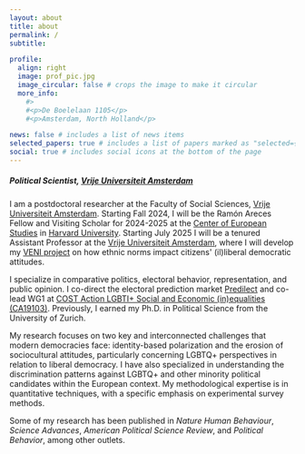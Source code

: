 ```yaml
---
layout: about
title: about
permalink: /
subtitle:

profile:
  align: right
  image: prof_pic.jpg
  image_circular: false # crops the image to make it circular
  more_info:
    #>
    #<p>De Boelelaan 1105</p>
    #<p>Amsterdam, North Holland</p>

news: false # includes a list of news items
selected_papers: true # includes a list of papers marked as "selected={true}"
social: true # includes social icons at the bottom of the page
---
```


##### Political Scientist, [Vrije Universiteit Amsterdam](https://vu.nl/en)

I am a postdoctoral researcher at the Faculty of Social Sciences, [Vrije Universiteit Amsterdam](https://vu.nl/en). Starting Fall 2024, I will be the Ramón Areces Fellow and Visiting Scholar for 2024-2025 at the [Center of European Studies](https://ces.fas.harvard.edu/) in [Harvard University](https://www.harvard.edu/). Starting July 2025 I will be a tenured Assistant Professor at the [Vrije Universiteit Amsterdam](https://vu.nl/en), where I will develop my [VENI project](https://www.nwo.nl/en/calls/nwo-talent-programme) on how ethnic norms impact citizens' (il)liberal democratic attitudes.

I specialize in comparative politics, electoral behavior, representation, and public opinion. I co-direct the electoral prediction market [Predilect](http://predilect.org) and co-lead WG1 at [COST Action LGBTI+ Social and Economic (in)equalities (CA19103)](https://www.lgbtinequalities.eu/). Previously, I earned my Ph.D. in Political Science from the University of Zurich.

My research focuses on two key and interconnected challenges that modern democracies face: identity-based polarization and the erosion of sociocultural attitudes, particularly concerning LGBTQ+ perspectives in relation to liberal democracy. I have also specialized in understanding the discrimination patterns against LGBTQ+ and other minority political candidates within the European context. My methodological expertise is in quantitative techniques, with a specific emphasis on experimental survey methods.

Some of my research has been published in _Nature Human Behaviour_, _Science Advances_, _American Political Science Review_, and _Political Behavior_, among other outlets.
